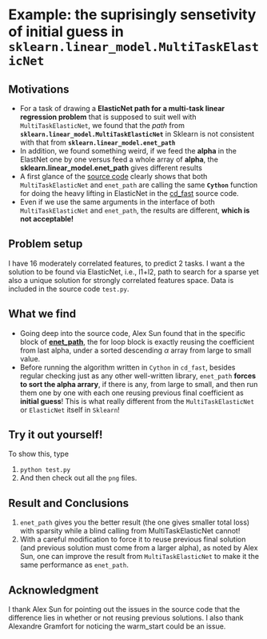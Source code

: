 # Example: the suprisingly sensetivity of initial guess in `sklearn.linear_model.MultiTaskElasticNet` 

## Motivations
- For a task of drawing a **ElasticNet path for a multi-task linear regression problem** that is supposed to suit well with `MultiTaskElasticNet`, we found that the *path* from **`sklearn.linear_model.MultiTaskElasticNet`** in Sklearn is not consistent with that from **`sklearn.linear_model.enet_path`**
- In addition, we found something weird, if we feed the **alpha** in the ElastNet one by one versus feed a whole array of **alpha**, the **sklearn.linear_model.enet_path** gives different results  
- A first glance of the [source code](https://github.com/scikit-learn/scikit-learn/blob/7389dba/sklearn/linear_model/coordinate_descent.py#L1629) clearly shows that both `MultiTaskElasticNet` and `enet_path` are calling the same **`Cython`** function for doing the heavy lifting in ElasticNet in the [cd_fast](https://github.com/scikit-learn/scikit-learn/blob/7389dbac82d362f296dc2746f10e43ffa1615660/sklearn/linear_model/cd_fast.pyx) source code. 
- Even if we use the same arguments in the interface of both `MultiTaskElasticNet` and `enet_path`, the results are different, **which is not acceptable!** 

## Problem setup

I have 16 moderately correlated features, to predict 2 tasks. I want a the solution to be found via ElasticNet, i.e., l1+l2, path to search for a sparse yet also a unique solution for strongly correlated features space. Data is included in the source code `test.py`.

## What we find
- Going deep into the source code, Alex Sun found that in the specific block of [**enet_path**](https://github.com/scikit-learn/scikit-learn/blob/7389dbac82d362f296dc2746f10e43ffa1615660/sklearn/linear_model/coordinate_descent.py#L455), the for loop block is exactly reusing the coefficient from last alpha, under a sorted descending $\alpha$ array from large to small value. 
- Before running the algorithm written in `Cython` in `cd_fast`, besides regular checking just as any other well-written library, `enet_path` **forces to sort the alpha arrary**, if there is any, from large to small, and then run them one by one with each one reusing previous final coefficient as **initial guess**! This is what really different from the `MultiTaskElasticNet` or `ElasticNet` itself in `Sklearn`! 

## Try it out yourself!
To show this, type
1. `python test.py`
2. And then check out all the `png` files.

## Result and Conclusions
1. `enet_path` gives you the better result (the one gives smaller total loss) with sparsity while a blind calling from MultiTaskElasticNet cannot!
2. With a careful modification to force it to reuse previous final solution (and previous solution must come from a larger alpha), as noted by Alex Sun, one can improve the result from `MultiTaskElasticNet` to make it the same performance as `enet_path`. 

## Acknowledgment
I thank Alex Sun for pointing out the issues in the source code that the difference lies in whether or not reusing previous solutions. I also thank Alexandre Gramfort for noticing the warm_start could be an issue.  
